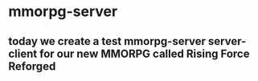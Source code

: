 # mmorpg-server

## today we create a test mmorpg-server server-client for our new MMORPG called Rising Force Reforged

